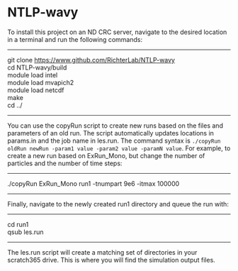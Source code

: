 # NTLP-wavy

To install this project on an ND CRC server, navigate to the desired location
in a terminal and run the following commands:  

---
git clone https://www.github.com/RichterLab/NTLP-wavy  
cd NTLP-wavy/build  
module load intel  
module load mvapich2  
module load netcdf  
make  
cd ../  

---

You can use the copyRun script to create new runs based on the files and
parameters of an old run.  The script automatically updates locations in
params.in and the job name in les.run.  The command syntax is ``` ./copyRun
oldRun newRun -param1 value -param2 value -paramN value ```.  For example, to 
create a new run based on ExRun_Mono, but change the number of particles and 
the number of time steps:  

---
./copyRun ExRun_Mono run1 -tnumpart 9e6 -itmax 100000  

---

Finally, navigate to the newly created run1 directory and queue the run with:  

---
cd run1  
qsub les.run  

---

The les.run script will create a matching set of directories in your scratch365
drive.  This is where you will find the simulation output files.  
